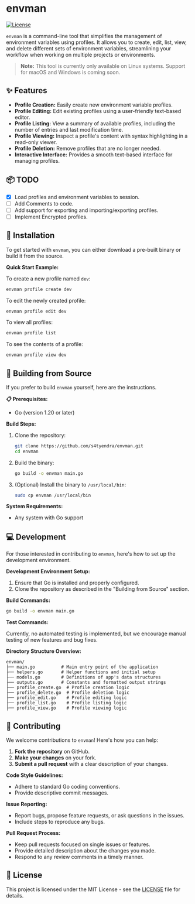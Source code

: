 # envman

[![License](https://img.shields.io/badge/License-MIT-blue.svg)](https://opensource.org/licenses/MIT)

`envman` is a command-line tool that simplifies the management of environment variables using profiles. It allows you to create, edit, list, view, and delete different sets of environment variables, streamlining your workflow when working on multiple projects or environments.

> **Note:** This tool is currently only available on Linux systems. Support for macOS and Windows is coming soon.


## ✨ Features

-   **Profile Creation:** Easily create new environment variable profiles.
-   **Profile Editing:** Edit existing profiles using a user-friendly text-based editor.
-   **Profile Listing:** View a summary of available profiles, including the number of entries and last modification time.
-   **Profile Viewing:** Inspect a profile's content with syntax highlighting in a read-only viewer.
-   **Profile Deletion:** Remove profiles that are no longer needed.
-   **Interactive Interface:** Provides a smooth text-based interface for managing profiles.

## 📦 TODO

- [x] Load profiles and environment variables to session.
- [ ] Add Comments to code.
- [ ] Add support for exporting and importing/exporting profiles.
- [ ] Implement Encrypted profiles.

## 🚀 Installation

To get started with `envman`, you can either download a pre-built binary or build it from the source.

**Quick Start Example:**

To create a new profile named `dev`:

```bash
envman profile create dev
```

To edit the newly created profile:

```bash
envman profile edit dev
```

To view all profiles:

```bash
envman profile list
```

To see the contents of a profile:

```bash
envman profile view dev
```

## 🔨 Building from Source

If you prefer to build `envman` yourself, here are the instructions.

**📋 Prerequisites:**

-   Go (version 1.20 or later)

**Build Steps:**

1.  Clone the repository:
    ```bash
    git clone https://github.com/s4tyendra/envman.git
    cd envman
    ```
2.  Build the binary:
    ```bash
    go build -o envman main.go
    ```
3. (Optional) Install the binary to `/usr/local/bin`:
    ```bash
    sudo cp envman /usr/local/bin
    ```

**System Requirements:**

- Any system with Go support

## 💻 Development

For those interested in contributing to `envman`, here's how to set up the development environment.

**Development Environment Setup:**

1.  Ensure that Go is installed and properly configured.
2.  Clone the repository as described in the "Building from Source" section.

**Build Commands:**

```bash
go build -o envman main.go
```

**Test Commands:**

Currently, no automated testing is implemented, but we encourage manual testing of new features and bug fixes.

**Directory Structure Overview:**

```
envman/
├── main.go          # Main entry point of the application
├── helpers.go       # Helper functions and initial setup
├── models.go        # Definitions of app's data structures
├── outputs.go       # Constants and formatted output strings
├── profile_create.go  # Profile creation logic
├── profile_delete.go  # Profile deletion logic
├── profile_edit.go    # Profile editing logic
├── profile_list.go    # Profile listing logic
├── profile_view.go    # Profile viewing logic
```

## 🤝 Contributing

We welcome contributions to `envman`! Here's how you can help:

1.  **Fork the repository** on GitHub.
2.  **Make your changes** on your fork.
3.  **Submit a pull request** with a clear description of your changes.

**Code Style Guidelines:**
- Adhere to standard Go coding conventions.
- Provide descriptive commit messages.

**Issue Reporting:**

- Report bugs, propose feature requests, or ask questions in the issues.
- Include steps to reproduce any bugs.

**Pull Request Process:**

- Keep pull requests focused on single issues or features.
- Provide detailed description about the changes you made.
- Respond to any review comments in a timely manner.

## 📄 License

This project is licensed under the MIT License - see the [LICENSE](https://opensource.org/licenses/MIT) file for details.
